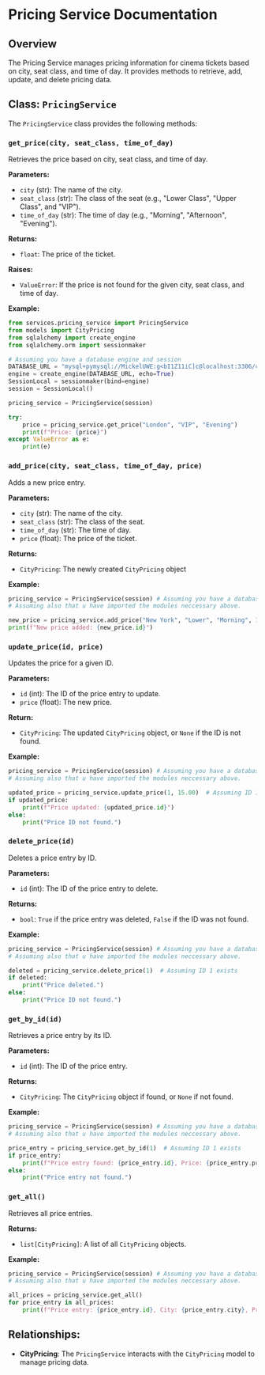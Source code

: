 # Pricing Service Documentation

## Overview

The Pricing Service manages pricing information for cinema tickets based on city, seat class, and time of day. It provides methods to retrieve, add, update, and delete pricing data.

## Class: `PricingService`

The `PricingService` class provides the following methods:

### `get_price(city, seat_class, time_of_day)`

Retrieves the price based on city, seat class, and time of day.

**Parameters:**

- `city` (str): The name of the city.
- `seat_class` (str): The class of the seat (e.g., "Lower Class", "Upper Class", and "VIP").
- `time_of_day` (str): The time of day (e.g., "Morning", "Afternoon", "Evening").

**Returns:**

- `float`: The price of the ticket.

**Raises:**

- `ValueError`: If the price is not found for the given city, seat class, and time of day.

**Example:**
```python
from services.pricing_service import PricingService
from models import CityPricing
from sqlalchemy import create_engine
from sqlalchemy.orm import sessionmaker

# Assuming you have a database engine and session
DATABASE_URL = "mysql+pymysql://MickelUWE:g<bI1Z11iC]c@localhost:3306/cinema"
engine = create_engine(DATABASE_URL, echo=True)
SessionLocal = sessionmaker(bind=engine)
session = SessionLocal()

pricing_service = PricingService(session)

try:
    price = pricing_service.get_price("London", "VIP", "Evening")
    print(f"Price: {price}")
except ValueError as e:
    print(e)
```

### `add_price(city, seat_class, time_of_day, price)`

Adds a new price entry.

**Parameters:**
- `city` (str): The name of the city.
- `seat_class` (str): The class of the seat.
- `time_of_day` (str): The time of day.
- `price` (float): The price of the ticket.

**Returns:**
- `CityPricing`: The newly created `CityPricing` object

**Example:**
```python
pricing_service = PricingService(session) # Assuming you have a database engine and session
# Assuming also that u have imported the modules neccessary above.

new_price = pricing_service.add_price("New York", "Lower", "Morning", 12.50)
print(f"New price added: {new_price.id}")
```

### `update_price(id, price)`
Updates the price for a given ID.

**Parameters:**
- `id` (int): The ID of the price entry to update.
- `price` (float): The new price.

**Return:**
- `CityPricing`: The updated `CityPricing` object, or `None` if the ID is not found.

**Example:**
```python
pricing_service = PricingService(session) # Assuming you have a database engine and session
# Assuming also that u have imported the modules neccessary above.

updated_price = pricing_service.update_price(1, 15.00)  # Assuming ID 1 exists
if updated_price:
    print(f"Price updated: {updated_price.id}")
else:
    print("Price ID not found.")
```

### `delete_price(id)`
Deletes a price entry by ID.

**Parameters:**
- `id` (int): The ID of the price entry to delete.

**Returns:**
- `bool`: `True` if the price entry was deleted, `False` if the ID was not found.

**Example:**
```python
pricing_service = PricingService(session) # Assuming you have a database engine and session
# Assuming also that u have imported the modules neccessary above.

deleted = pricing_service.delete_price(1)  # Assuming ID 1 exists
if deleted:
    print("Price deleted.")
else:
    print("Price ID not found.")
```

### `get_by_id(id)`
Retrieves a price entry by its ID.

**Parameters:**
- `id` (int): The ID of the price entry.

**Returns:**
- `CityPricing`: The `CityPricing` object if found, or `None` if not found.

**Example:**
```python
pricing_service = PricingService(session) # Assuming you have a database engine and session
# Assuming also that u have imported the modules neccessary above.

price_entry = pricing_service.get_by_id(1)  # Assuming ID 1 exists
if price_entry:
    print(f"Price entry found: {price_entry.id}, Price: {price_entry.price}")
else:
    print("Price entry not found.")
```

### `get_all()`
Retrieves all price entries.

**Returns:**
- `list[CityPricing]`: A list of all `CityPricing` objects.

**Example:**
```python
pricing_service = PricingService(session) # Assuming you have a database engine and session
# Assuming also that u have imported the modules neccessary above.

all_prices = pricing_service.get_all()
for price_entry in all_prices:
    print(f"Price entry: {price_entry.id}, City: {price_entry.city}, Price: {price_entry.price}")
```

## Relationships:
- **CityPricing**: The `PricingService` interacts with the `CityPricing` model to manage pricing data.
